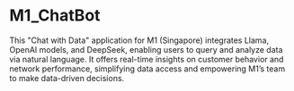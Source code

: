 # M1_ChatBot
This "Chat with Data" application for M1 (Singapore) integrates Llama, OpenAI models, and DeepSeek, enabling users to query and analyze data via natural language. It offers real-time insights on customer behavior and network performance, simplifying data access and empowering M1’s team to make data-driven decisions.

